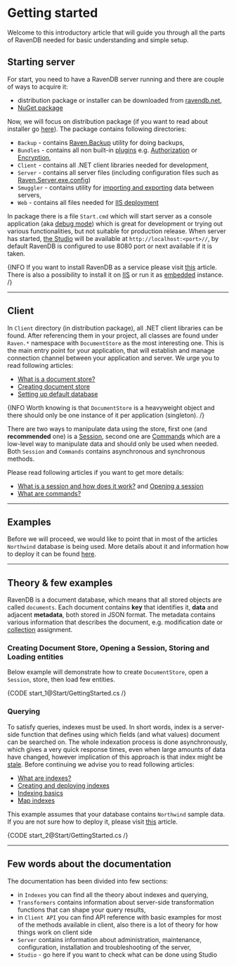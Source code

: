 # Getting started

Welcome to this introductory article that will guide you through all the parts of RavenDB needed for basic understanding and simple setup.

## Starting server

For start, you need to have a RavenDB server running and there are couple of ways to acquire it:

- distribution package or installer can be downloaded from [ravendb.net](http://ravendb.net/download),
- [NuGet package](http://www.nuget.org/packages/RavenDB.Server/)

Now, we will focus on distribution package (if you want to read about installer go [here](../server/installation/using-installer)). The package contains following directories:

- `Backup` - contains [Raven.Backup](../server/administration/backup-and-restore) utility for doing backups,
- `Bundles` - contains all non built-in [plugins](../server/plugins/what-are-plugins) e.g. [Authorization](../server/bundles/authorization) or [Encryption](../server/bundles/encryption),
- `Client` - contains all .NET client libraries needed for development,
- `Server` - contains all server files (including configuration files such as [Raven.Server.exe.config](../server/configuration/configuration-options))
- `Smuggler` - contains utility for [importing and exporting](../server/administration/exporting-and-importing-data) data between servers,
- `Web` - contains all files needed for [IIS deployment](../server/installation/iis)

In package there is a file `Start.cmd` which will start server as a console application (aka [debug mode](../server/troubleshooting/running-in-debug-mode)) which is great for development or trying out various functionalities, but not suitable for production release. When server has started, [the Studio](../studio/accessing-studio) will be available at `http://localhost:<port>//`, by default RavenDB is configured to use 8080 port or next available if it is taken.

{INFO If you want to install RavenDB as a service please visit [this](../server/installation/as-a-service) article. There is also a possibility to install it on [IIS](../server/installation/iis) or run it as [embedded](../server/installation/embedded) instance. /}

<hr />

## Client

In `Client` directory (in distribution package), all .NET client libraries can be found. After referencing them in your project, all classes are found under `Raven.*` namespace with `DocumentStore` as the most interesting one. This is the main entry point for your application, that will establish and manage connection channel between your application and server. We urge you to read following articles:

- [What is a document store?](../client-api/what-is-a-document-store)
- [Creating document store](../client-api/creating-document-store)
- [Setting up default database](../client-api/setting-up-default-database)

{INFO Worth knowing is that `DocumentStore` is a heavyweight object and there should only be one instance of it per application (singleton). /}

There are two ways to manipulate data using the store, first one (and **recommended** one) is a [Session](../client-api/session/what-is-a-session-and-how-does-it-work), second one are [Commands](../client-api/commands/what-are-commands) which are a low-level way to manipulate data and should only be used when needed. Both `Session` and `Commands` contains asynchronous and synchronous methods.

Please read following articles if you want to get more details:

- [What is a session and how does it work?](../client-api/session/what-is-a-session-and-how-does-it-work) and [Opening a session](../client-api/session/opening-a-session)
- [What are commands?](../client-api/commands/what-are-commands)

<hr />

## Examples

Before we will proceed, we would like to point that in most of the articles `Northwind` database is being used. More details about it and information how to deploy it can be found [here](../start/about-examples).

<hr />

## Theory & few examples

RavenDB is a document database, which means that all stored objects are called `documents`. Each document contains **key** that identifies it, **data** and adjacent **metadata**, both stored in JSON format. The metadata contains various information that describes the document, e.g. modification date or [collection](../client-api/faq/what-is-a-collection) assignment.

### Creating Document Store, Opening a Session, Storing and Loading entities

Below example will demonstrate how to create `DocumentStore`, open a `Session`, store, then load few entities.

{CODE start_1@Start/GettingStarted.cs /}

### Querying

To satisfy queries, indexes must be used. In short words, index is a server-side function that defines using which fields (and what values) document can be searched on. The whole indexation process is done asynchronously, which gives a very quick response times, even when large amounts of data have changed, however implication of this approach is that index might be [stale](../indexes/stale-indexes). Before continuing we advise you to read following articles:

- [What are indexes?](../indexes/what-are-indexes)
- [Creating and deploying indexes](../indexes/creating-and-deploying)
- [Indexing basics](../indexes/indexing-basics)
- [Map indexes](../indexes/map-indexes)

This example assumes that your database contains `Northwind` sample data. If you are not sure how to deploy it, please visit [this](../studio/overview/tasks/create-sample-data) article.

{CODE start_2@Start/GettingStarted.cs /}

<hr />

## Few words about the documentation

The documentation has been divided into few sections:

- in `Indexes` you can find all the theory about indexes and querying,
- `Transformers` contains information about server-side transformation functions that can shape your query results,
- in `Client API` you can find API reference with basic examples for most of the methods available in client, also there is a lot of theory for how things work on client side
- `Server` contains information about administration, maintenance, configuration, installation and troubleshooting of the server,
- `Studio` - go here if you want to check what can be done using Studio